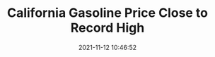 ---
"title": "California Gasoline Price Close to Record High"
"date": "2021-11-12 10:46:52"
"feed_name": "RIGZONE"
"feed_website": "http://www.rigzone.com/"
"feed_rss": "http://www.rigzone.com/news/rss/rigzone_latest.aspx"
"link": "https://www.rigzone.com/news/wire/california_gasoline_price_close_to_record_high-12-nov-2021-166991-article/?rss=true"
"source": "None"
"file": "_posts/2021-1-1-929e2149a73d0464c6bc0e7e89d869e4a308f719.md"
"accident": "0"
"drilling": "0"
"dead": "0"
"injured": "0"
"arrested": "0"
"place": "unknown place"
"where": "unknown site"
"causes": "unknown"
"place_uri": "unknown place"
---